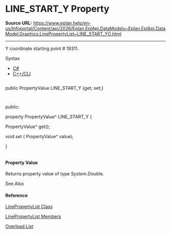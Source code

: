 # LINE_START_Y Property

**Source URL:** https://www.eplan.help/en-us/Infoportal/Content/api/2026/Eplan.EplApi.DataModelu~Eplan.EplApi.DataModel.Graphics.LinePropertyList~LINE_START_Y().html

---

Y coordinate starting point # 19311.

Syntax

- [C#](#i-syntax-CS)
- [C++/CLI](#i-syntax-CPP2005)

```
```
public PropertyValue LINE_START_Y {get; set;}
```
```

```
```
public:
property PropertyValue^ LINE_START_Y {
   PropertyValue^ get();
   void set (    PropertyValue^ value);
}
```
```

#### Property Value

Returns property value of type System.Double.



See Also

#### Reference

[LinePropertyList Class](Eplan.EplApi.DataModelu~Eplan.EplApi.DataModel.Graphics.LinePropertyList.html)
  
[LinePropertyList Members](Eplan.EplApi.DataModelu~Eplan.EplApi.DataModel.Graphics.LinePropertyList_members.html)
  
[Overload List](Eplan.EplApi.DataModelu~Eplan.EplApi.DataModel.Graphics.LinePropertyList~LINE_START_Y.html)
